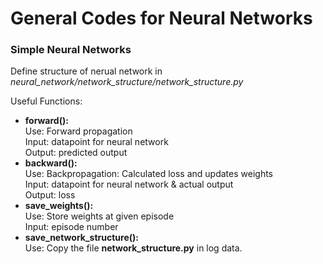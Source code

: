 # General Codes for Neural Networks

### Simple Neural Networks 
Define structure of nerual network in *neural_network/network_structure/network_structure.py*

Useful Functions:
* **forward():** \
Use: Forward propagation \
Input: datapoint for neural network\
Output: predicted output
* **backward():** \
Use: Backpropagation: Calculated loss and updates weights\
Input: datapoint for neural network & actual output\
Output: loss
* **save_weights():**\
Use: Store weights at given episode\
Input: episode number
* **save_network_structure():**\
Use: Copy the file __network_structure.py__ in log data.
